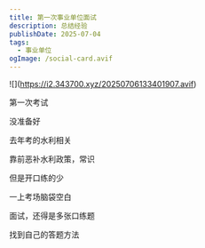 ```yaml
---
title: 第一次事业单位面试
description: 总结经验
publishDate: 2025-07-04
tags:
  - 事业单位
ogImage: /social-card.avif
---
```

!\[](https://i2.343700.xyz/20250706133401907.avif)

第一次考试

没准备好

去年考的水利相关

靠前恶补水利政策，常识

但是开口练的少

一上考场脑袋空白

面试，还得是多张口练题

找到自己的答题方法
